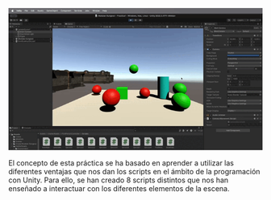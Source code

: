 ![GIF animado](./Video.gif)

El concepto de esta práctica se ha basado en aprender a utilizar las diferentes ventajas que nos
dan los scripts en el ámbito de la programación con Unity. Para ello, se han creado 8 scripts 
distintos que nos han enseñado a interactuar con los diferentes elementos de la escena.